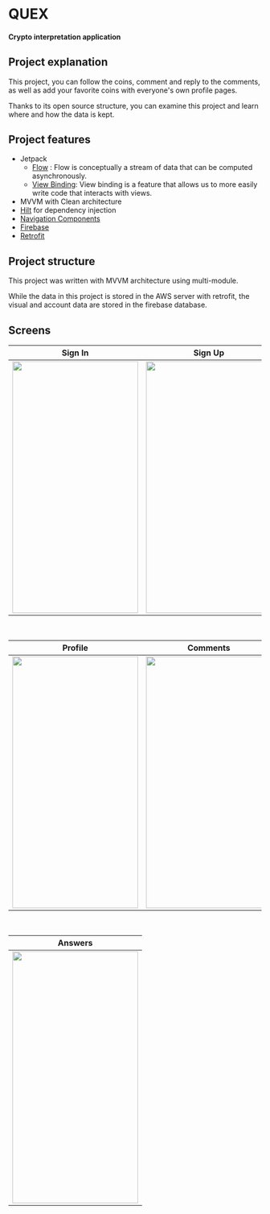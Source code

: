 # QUEX

#### Crypto interpretation application

## Project explanation

This project, you can follow the coins, comment and reply to the comments, as well as add your favorite coins with everyone's own profile pages.

Thanks to its open source structure, you can examine this project and learn where and how the data is kept.

## Project features
 - Jetpack
     - [Flow][1] : Flow is conceptually a stream of data that can be computed asynchronously.
     - [View Binding][2]: View binding is a feature that allows us to more easily write code that interacts with views.
 - MVVM with Clean architecture
 - [Hilt][3] for dependency injection
 - [Navigation Components][4]
 - [Firebase][5]
 - [Retrofit][6]


## Project structure

This project was written with MVVM architecture using multi-module.

While the data in this project is stored in the AWS server with retrofit, the visual and account data are stored in the firebase database.

## Screens

| Sign In | Sign Up | Home |
| ------- | ------- | ---- |
<img src="https://user-images.githubusercontent.com/97980164/204120172-138804a7-4145-491a-aa54-2bf742f133c2.jpg" width="250" height="500"/>|<img src="https://user-images.githubusercontent.com/97980164/204120239-7f2ee6ca-f822-430c-a482-6756b1a1501b.jpg" width="250" height="500"/>|<img src="https://user-images.githubusercontent.com/97980164/204120272-cfe245dc-f58b-4d0d-9154-df48ff7f6121.jpg" width="250" height="500"/>|

</br>

| Profile | Comments | Notifications |
| ------- | -------- | ------------- |
<img src="https://user-images.githubusercontent.com/97980164/204120247-4b647e32-8d07-463f-a626-f0589056eb26.jpg" width="250" height="500"/>|<img src="https://user-images.githubusercontent.com/97980164/204120303-4072636d-9c01-4702-bdbd-81ab1b3a3739.jpg" width= "250" height="500"/>|<img src="https://user-images.githubusercontent.com/97980164/204120331-ffcb1db7-0e2a-4d9e-b3c2-fb48d4b2ba95.jpg" width="250" height="500"/>|

</br>

| Answers | 
| ------- |
|<img src="https://user-images.githubusercontent.com/97980164/204120353-54672a90-1988-4ed7-b4fa-96f3e31fd2e7.jpg" width="250" height="500"/>


[1]: https://developer.android.com/kotlin/flow
[2]: https://developer.android.com/topic/libraries/view-binding
[3]: https://developer.android.com/training/dependency-injection/hilt-android
[4]: https://developer.android.com/guide/navigation/navigation-navigate
[5]: https://firebase.google.com
[6]: https://square.github.io/retrofit
